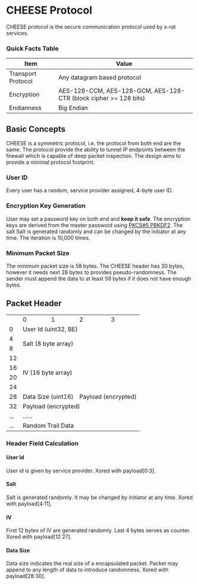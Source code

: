 # CHEESE Protocol

CHEESE protocol is the secure communication protocol used by x-rat services.



### Quick Facts Table

| Item               | Value                                                        |
| ------------------ | ------------------------------------------------------------ |
| Transport Protocol | Any datagram based protocol                                  |
| Encryption         | AES-128-CCM, AES-128-GCM, AES-128-CTR (block cipher >= 128 bits) |
| Endianness         | Big Endian                                                   |



## Basic Concepts

CHEESE is a symmetric protocol, i.e. the protocol from both end are the same. The protocol provide the ability to tunnel IP endpoints between the firewall which is capable of deep packet inspection. The design aims to provide a minimal protocol footprint.

### User ID

Every user has a random, service provider assigned, 4-byte user ID.

### Encryption Key Generation

User may set a password key on both end and **keep it safe**. The encryption keys are derived from the master password using [PKCS#5 PBKDF2](https://tools.ietf.org/html/rfc2898#page-9). The salt Salt is generated randomly and can be changed by the initiator at any time. The iteration is 10,000 times.

### Minimum Packet Size

The minimum packet size is 58 bytes. The CHEESE header has 30 bytes, however it needs next 28 bytes to provides pseudo-randomness. The sender must append the data to at least 58 bytes if it does not have enough bytes.

## Packet Header

<table style="table-layout: fixed">
    <th>
        <td>0</td>
        <td>1</td>
        <td>2</td>
        <td>3</td>
    </th>
    <tr>
  	    <td>0</td>
        <td colspan="4">User Id (uint32, BE)</td>
    </tr>
    <tr>
  	    <td>4</td>
        <td colspan="4" rowspan="2">Salt (8 byte array)</td>
    </tr>
    <tr>
  	    <td>8</td>
    </tr>
    <tr>
  	    <td>12</td>
        <td colspan="4" rowspan="4">IV (16 byte array)</td>
    </tr>
    <tr>
  	    <td>16</td>
    </tr>
    <tr>
  	    <td>20</td>
    </tr>
    <tr>
  	    <td>24</td>
    </tr>
    <tr>
        <td>28</td>
        <td colspan="2">Data Size (uint16)</td>
        <td colspan="2">Payload (encrypted)</td>
    </tr>
    <tr>
        <td>32</td>
        <td colspan="4">Payload (encrypted)</td>
    </tr>
    <tr>
        <td>...</td>
        <td colspan="4">......</td>
    </tr>
    <tr>
        <td>...</td>
        <td colspan="4">Random Trail Data</td>
    </tr>
</table>

### Header Field Calculation

#### User Id

User id is given by service provider. Xored with payload[0:3].

#### Salt

Salt is generated randomly. It may be changed by initiator at any time. Xored with payload[4:11].

#### IV

First 12 bytes of IV are generated randomly. Last 4 bytes serves as counter. Xored with payload[12:27].

#### Data Size

Data size indicates the real size of a encapsulated packet. Packet may append to any length of data to introduce randomness. Xored with payload[28:30].











